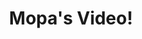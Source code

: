 ---
title: Mopa's Video!
published_at: 2025-03-07
snippet: video self-portrait!
disable_html_sanitization: true
allow_math: true
---